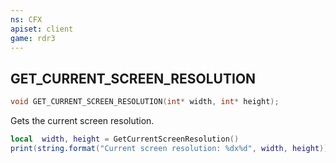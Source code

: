 ```yaml
---
ns: CFX
apiset: client
game: rdr3
---
```

## GET_CURRENT_SCREEN_RESOLUTION

```c
void GET_CURRENT_SCREEN_RESOLUTION(int* width, int* height);
```

Gets the current screen resolution.

```lua
local  width, height = GetCurrentScreenResolution()
print(string.format("Current screen resolution: %dx%d", width, height))

```